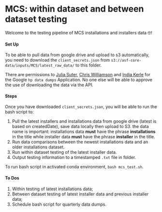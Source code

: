 # MCS: within dataset and between dataset testing

Welcome to the testing pipeline of MCS installations and installers data :nerd_face:!

#### Set Up

To be able to pull data from google drive and upload to s3 automatically, you need to download the `client_secrets.json` from `s3://asf-core-data/inputs/MCS/latest_raw_data/` to this folder.

There are permissions to [Julia Suter](mailto:julia.suter@nesta.org.uk), [Chris Williamson](mailto:chris.williamson@nesta.org.uk) and [India Kerle](india.kerle@nesta.org.uk) for the Google `hp data dumps` Application. No one else will be able to approve the use of downloading the data via the API.

#### Steps

Once you have downloaded `client_secrets.json`, you will be able to run the bash script to:

1. Pull the latest installers and installations data from google drive (latest is based on createdDate), save data locally then upload to S3. the data name is important: installations data **must** have the phrase **installations** in the title while installer data **must** have the phrase **installer** in the title.
2. Run data comparisons between the newest installations data and an older installations dataset.
3. Run within dataset testing of the latest installer data.
4. Output testing information to a timestamped `.txt` file in folder.

To run bash script in activated conda environment, `bash mcs_test.sh`.

#### To Dos

1. Within testing of latest installations data;
2. Between dataset testing of latest installer data and previous installer data;
3. Schedule bash script for quarterly data dumps.
